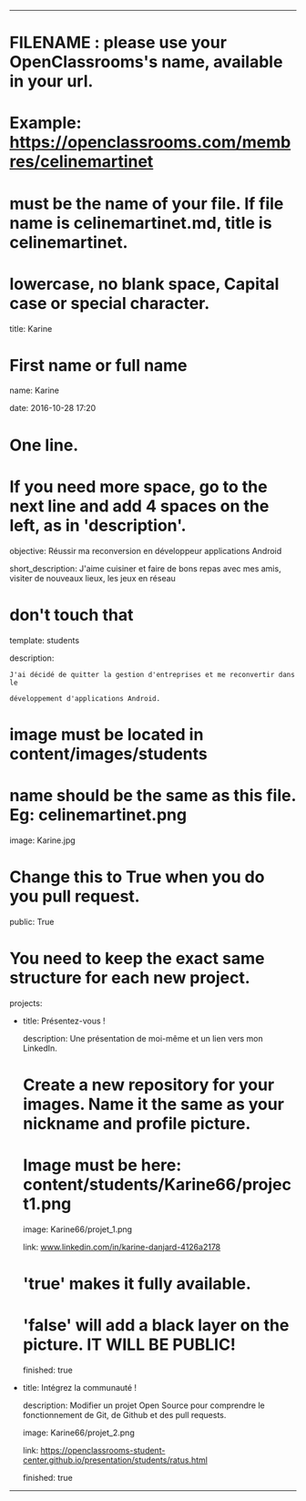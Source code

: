 ---


# FILENAME : please use your OpenClassrooms's name, available in your url.

# Example: https://openclassrooms.com/membres/celinemartinet

# must be the name of your file. If file name is celinemartinet.md, title is celinemartinet.

# lowercase, no blank space, Capital case or special character.

title: Karine


# First name or full name

name: Karine

date: 2016-10-28 17:20


# One line.

# If you need more space, go to the next line and add 4 spaces on the left, as in 'description'.

objective: Réussir ma reconversion en développeur applications Android

short_description: J'aime cuisiner et faire de bons repas avec mes amis, visiter de nouveaux lieux, les jeux en réseau


# don't touch that

template: students

description:

    J'ai décidé de quitter la gestion d'entreprises et me reconvertir dans le

    développement d'applications Android.

    

    

    

    


# image must be located in content/images/students

# name should be the same as this file. Eg: celinemartinet.png

image: Karine.jpg


# Change this to True when you do you pull request.

public: True


# You need to keep the exact same structure for each new project.

projects:

  - title: Présentez-vous !

    description: Une présentation de moi-même et un lien vers mon LinkedIn.

    # Create a new repository for your images. Name it the same as your nickname and profile picture.

    # Image must be here: content/students/Karine66/project1.png

    image: Karine66/projet_1.png

    link: www.linkedin.com/in/karine-danjard-4126a2178

    # 'true' makes it fully available.

    # 'false' will add a black layer on the picture. IT WILL BE PUBLIC!

    finished: true

  - title: Intégrez la communauté !

    description: Modifier un projet Open Source pour comprendre le fonctionnement de Git, de Github et des pull requests. 

    image: Karine66/projet_2.png

    link: https://openclassrooms-student-center.github.io/presentation/students/ratus.html

    finished: true

 
---